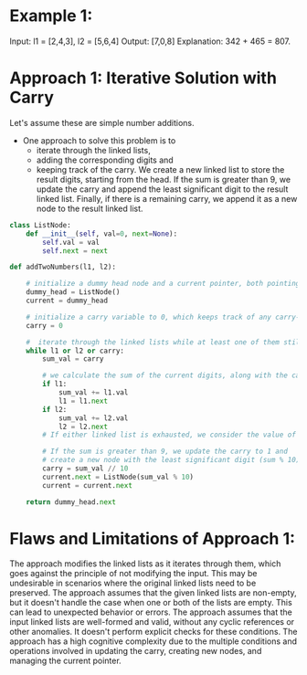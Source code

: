 # Example 1:
Input: l1 = [2,4,3], l2 = [5,6,4]
Output: [7,0,8]
Explanation: 342 + 465 = 807.

# Approach 1: Iterative Solution with Carry
Let's assume these are simple number additions.
- One approach to solve this problem is to 
    - iterate through the linked lists, 
    - adding the corresponding digits and 
    - keeping track of the carry. 
We create a new linked list to store the result digits, starting from the head. 
If the sum is greater than 9, we update the carry and append the least significant digit to the result linked list. Finally, if there is a remaining carry, we append it as a new node to the result linked list.


```python
class ListNode:
    def __init__(self, val=0, next=None):
        self.val = val
        self.next = next

def addTwoNumbers(l1, l2):

    # initialize a dummy head node and a current pointer, both pointing to the dummy head.
    dummy_head = ListNode()
    current = dummy_head

    # initialize a carry variable to 0, which keeps track of any carry-over from addition.
    carry = 0

    #  iterate through the linked lists while at least one of them still has nodes or there is a remaining carry.
    while l1 or l2 or carry:
        sum_val = carry

        # we calculate the sum of the current digits, along with the carry
        if l1:
            sum_val += l1.val
            l1 = l1.next
        if l2:
            sum_val += l2.val
            l2 = l2.next
        # If either linked list is exhausted, we consider the value of that digit as 0

        # If the sum is greater than 9, we update the carry to 1 and 
        # create a new node with the least significant digit (sum % 10).
        carry = sum_val // 10
        current.next = ListNode(sum_val % 10)
        current = current.next

    return dummy_head.next
```

# Flaws and Limitations of Approach 1:

The approach modifies the linked lists as it iterates through them, which goes against the principle of not modifying the input. This may be undesirable in scenarios where the original linked lists need to be preserved.
The approach assumes that the given linked lists are non-empty, but it doesn't handle the case when one or both of the lists are empty. This can lead to unexpected behavior or errors.
The approach assumes that the input linked lists are well-formed and valid, without any cyclic references or other anomalies. It doesn't perform explicit checks for these conditions.
The approach has a high cognitive complexity due to the multiple conditions and operations involved in updating the carry, creating new nodes, and managing the current pointer.


